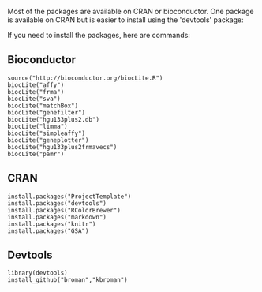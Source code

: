 Most of the packages are available on CRAN or bioconductor. One package is available on CRAN but is easier to install using the 'devtools' package:

	
If you need to install the packages, here are commands:

## Bioconductor
```{r}
source("http://bioconductor.org/biocLite.R")
biocLite("affy")
biocLite("frma")
biocLite("sva")
biocLite("matchBox")
biocLite("genefilter")
biocLite("hgu133plus2.db")
biocLite("limma")
biocLite("simpleaffy")
biocLite("geneplotter")
biocLite("hgu133plus2frmavecs")
biocLite("pamr")

```

## CRAN
```{r}
install.packages("ProjectTemplate")
install.packages("devtools")
install.packages("RColorBrewer")
install.packages("markdown")
install.packages("knitr")
install.packages("GSA")
```

## Devtools
```{r}
library(devtools)
install_github("broman","kbroman")


